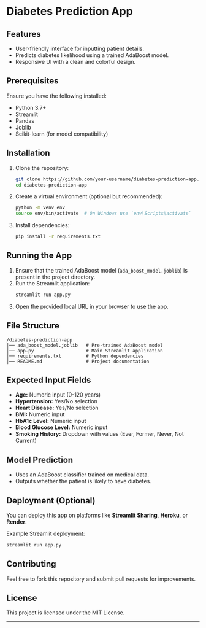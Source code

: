 # Diabetes Prediction App

## Features
- User-friendly interface for inputting patient details.
- Predicts diabetes likelihood using a trained AdaBoost model.
- Responsive UI with a clean and colorful design.

## Prerequisites
Ensure you have the following installed:
- Python 3.7+
- Streamlit
- Pandas
- Joblib
- Scikit-learn (for model compatibility)

## Installation
1. Clone the repository:
   ```sh
   git clone https://github.com/your-username/diabetes-prediction-app.git
   cd diabetes-prediction-app
   ```

2. Create a virtual environment (optional but recommended):
   ```sh
   python -m venv env
   source env/bin/activate  # On Windows use `env\Scripts\activate`
   ```

3. Install dependencies:
   ```sh
   pip install -r requirements.txt
   ```

## Running the App
1. Ensure that the trained AdaBoost model (`ada_boost_model.joblib`) is present in the project directory.
2. Run the Streamlit application:
   ```sh
   streamlit run app.py
   ```
3. Open the provided local URL in your browser to use the app.

## File Structure
```
/diabetes-prediction-app
│── ada_boost_model.joblib   # Pre-trained AdaBoost model
│── app.py                   # Main Streamlit application
│── requirements.txt         # Python dependencies
│── README.md                # Project documentation
```

## Expected Input Fields
- **Age:** Numeric input (0-120 years)
- **Hypertension:** Yes/No selection
- **Heart Disease:** Yes/No selection
- **BMI:** Numeric input
- **HbA1c Level:** Numeric input
- **Blood Glucose Level:** Numeric input
- **Smoking History:** Dropdown with values (Ever, Former, Never, Not Current)

## Model Prediction
- Uses an AdaBoost classifier trained on medical data.
- Outputs whether the patient is likely to have diabetes.

## Deployment (Optional)
You can deploy this app on platforms like **Streamlit Sharing**, **Heroku**, or **Render**.

Example Streamlit deployment:
```sh
streamlit run app.py
```

## Contributing
Feel free to fork this repository and submit pull requests for improvements.

## License
This project is licensed under the MIT License.

---

